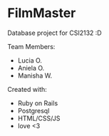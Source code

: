 # FilmMaster

Database project for CSI2132 :D

Team Members:
- Lucia O.
- Aniela O.
- Manisha W.


Created with:
* Ruby on Rails
* Postgresql
* HTML/CSS/JS
* love <3
